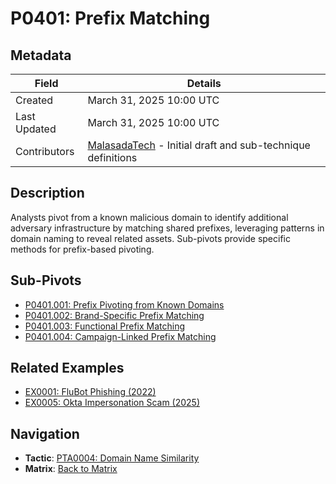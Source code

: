 # P0401: Prefix Matching

## Metadata
| Field          | Details                                      |
|----------------|----------------------------------------------|
| Created        | March 31, 2025 10:00 UTC                    |
| Last Updated   | March 31, 2025 10:00 UTC                    |
| Contributors   | [MalasadaTech](../contributors.md#malasadatech) - Initial draft and sub-technique definitions |

## Description
Analysts pivot from a known malicious domain to identify additional adversary infrastructure by matching shared prefixes, leveraging patterns in domain naming to reveal related assets. Sub-pivots provide specific methods for prefix-based pivoting.

## Sub-Pivots
- [P0401.001: Prefix Pivoting from Known Domains](P0401.001.md)
- [P0401.002: Brand-Specific Prefix Matching](P0401.002.md)
- [P0401.003: Functional Prefix Matching](P0401.003.md)
- [P0401.004: Campaign-Linked Prefix Matching](P0401.004.md)

## Related Examples
- [EX0001: FluBot Phishing (2022)](../examples/EX0001.md)
- [EX0005: Okta Impersonation Scam (2025)](../examples/EX0005.md)

## Navigation
- **Tactic**: [PTA0004: Domain Name Similarity](../pivot-tactics/PTA0004/main.md)
- **Matrix**: [Back to Matrix](../matrix.md)
